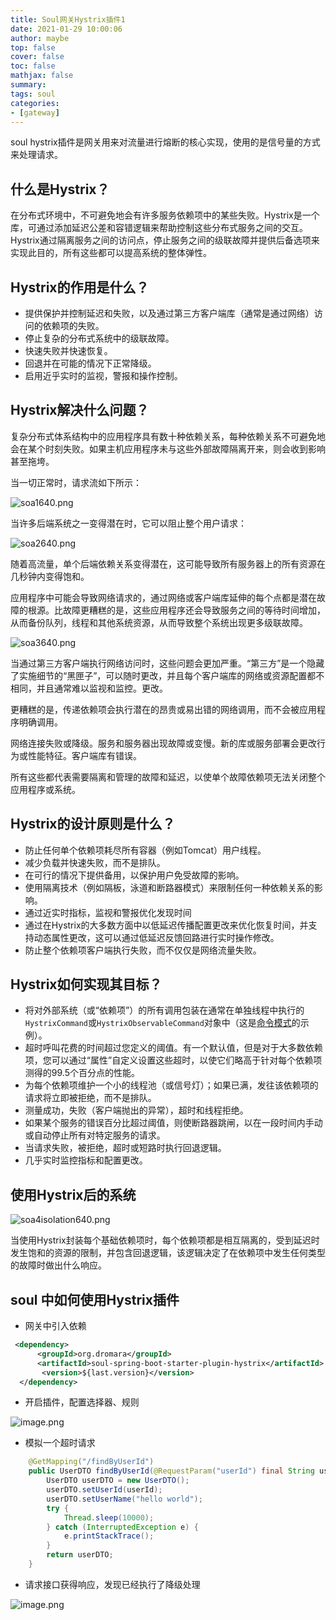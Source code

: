 ```yaml
---
title: Soul网关Hystrix插件1
date: 2021-01-29 10:00:06
author: maybe
top: false
cover: false
toc: false
mathjax: false
summary:
tags: soul
categories:
- [gateway]
---
```


soul hystrix插件是网关用来对流量进行熔断的核心实现，使用的是信号量的方式来处理请求。

## 什么是Hystrix？

在分布式环境中，不可避免地会有许多服务依赖项中的某些失败。Hystrix是一个库，可通过添加延迟公差和容错逻辑来帮助控制这些分布式服务之间的交互。Hystrix通过隔离服务之间的访问点，停止服务之间的级联故障并提供后备选项来实现此目的，所有这些都可以提高系统的整体弹性。

## Hystrix的作用是什么？

* 提供保护并控制延迟和失败，以及通过第三方客户端库（通常是通过网络）访问的依赖项的失败。
* 停止复杂的分布式系统中的级联故障。
* 快速失败并快速恢复。
* 回退并在可能的情况下正常降级。
* 启用近乎实时的监视，警报和操作控制。

## Hystrix解决什么问题？

复杂分布式体系结构中的应用程序具有数十种依赖关系，每种依赖关系不可避免地会在某个时刻失败。如果主机应用程序未与这些外部故障隔离开来，则会收到影响甚至拖垮。

当一切正常时，请求流如下所示：

![soa1640.png](/medias/assets/soul//20210129221251-ro5b9qf-soa-1-640.png)

当许多后端系统之一变得潜在时，它可以阻止整个用户请求：

![soa2640.png](/medias/assets/soul//20210129221417-5oler0x-soa-2-640.png)

随着高流量，单个后端依赖关系变得潜在，这可能导致所有服务器上的所有资源在几秒钟内变得饱和。

应用程序中可能会导致网络请求的，通过网络或客户端库延伸的每个点都是潜在故障的根源。比故障更糟糕的是，这些应用程序还会导致服务之间的等待时间增加，从而备份队列，线程和其他系统资源，从而导致整个系统出现更多级联故障。

![soa3640.png](/medias/assets/soul//20210129221629-i1bcn6h-soa-3-640.png)

当通过第三方客户端执行网络访问时，这些问题会更加严重。“第三方”是一个隐藏了实施细节的“黑匣子”，可以随时更改，并且每个客户端库的网络或资源配置都不相同，并且通常难以监视和监控。更改。

更糟糕的是，传递依赖项会执行潜在的昂贵或易出错的网络调用，而不会被应用程序明确调用。

网络连接失败或降级。服务和服务器出现故障或变慢。新的库或服务部署会更改行为或性能特征。客户端库有错误。

所有这些都代表需要隔离和管理的故障和延迟，以使单个故障依赖项无法关闭整个应用程序或系统。

## Hystrix的设计原则是什么？

* 防止任何单个依赖项耗尽所有容器（例如Tomcat）用户线程。
* 减少负载并快速失败，而不是排队。
* 在可行的情况下提供备用，以保护用户免受故障的影响。
* 使用隔离技术（例如隔板，泳道和断路器模式）来限制任何一种依赖关系的影响。
* 通过近实时指标，监视和警报优化发现时间
* 通过在Hystrix的大多数方面中以低延迟传播配置更改来优化恢复时间，并支持动态属性更改，这可以通过低延迟反馈回路进行实时操作修改。
* 防止整个依赖项客户端执行失败，而不仅仅是网络流量失败。

## Hystrix如何实现其目标？

* 将对外部系统（或“依赖项”）的所有调用包装在通常在单独线程中执行的`HystrixCommand`或`HystrixObservableCommand`对象中（这是[命令模式](http://en.wikipedia.org/wiki/Command_pattern)的示例）。
* 超时呼叫花费的时间超过您定义的阈值。有一个默认值，但是对于大多数依赖项，您可以通过“属性”自定义设置这些超时，以使它们略高于针对每个依赖项测得的99.5个百分点的性能。
* 为每个依赖项维护一个小的线程池（或信号灯）；如果已满，发往该依赖项的请求将立即被拒绝，而不是排队。
* 测量成功，失败（客户端抛出的异常），超时和线程拒绝。
* 如果某个服务的错误百分比超过阈值，则使断路器跳闸，以在一段时间内手动或自动停止所有对特定服务的请求。
* 当请求失败，被拒绝，超时或短路时执行回退逻辑。
* 几乎实时监控指标和配置更改。

## 使用Hystrix后的系统

![soa4isolation640.png](/medias/assets/soul//20210129222225-9vtj0c7-soa-4-isolation-640.png)

当使用Hystrix封装每个基础依赖项时，每个依赖项都是相互隔离的，受到延迟时发生饱和的资源的限制，并包含回退逻辑，该逻辑决定了在依赖项中发生任何类型的故障时做出什么响应。

## soul 中如何使用Hystrix插件

* 网关中引入依赖

```xml
 <dependency>
      <groupId>org.dromara</groupId>
      <artifactId>soul-spring-boot-starter-plugin-hystrix</artifactId>
       <version>${last.version}</version>
  </dependency>
```

* 开启插件，配置选择器、规则

![image.png](/medias/assets/soul//20210129231901-dcf7ysi-image.png)

* 模拟一个超时请求

```java
    @GetMapping("/findByUserId")
    public UserDTO findByUserId(@RequestParam("userId") final String userId) {
        UserDTO userDTO = new UserDTO();
        userDTO.setUserId(userId);
        userDTO.setUserName("hello world");
        try {
            Thread.sleep(10000);
        } catch (InterruptedException e) {
            e.printStackTrace();
        }
        return userDTO;
    }
```

* 请求接口获得响应，发现已经执行了降级处理

![image.png](/medias/assets/soul//20210129232041-oyhupoy-image.png)
